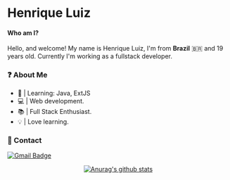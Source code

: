 # Henrique Luiz
  
#### Who am I?

Hello, and welcome! My name is Henrique Luiz, I'm from **Brazil** 🇧🇷 and 19 years old.
Currently I'm working as a fullstack developer.

### ❓ About Me  
  -  🌱 | Learning: Java, ExtJS
  -  💻 | Web development.
  -  📚 | Full Stack Enthusiast.
  -  💡 | Love learning.

### 📝 Contact 

[![Gmail Badge](https://img.shields.io/badge/-Gmail-c14438?style=flat-square&logo=Gmail&logoColor=white&link=mailto:hnrq.luiz1@gmail.com)](mailto:hnrq.luiz1@gmail.com)

<div align="center">
  
[![Anurag's github stats](https://github-readme-stats.vercel.app/api?username=henriquefontes&theme=dracula)](https://github.com/anuraghazra/github-readme-stats)
  
</div>
